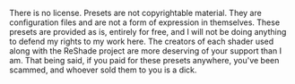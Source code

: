 There is no license. Presets are not copyrightable material. They are configuration files and are not a form of expression in themselves. These presets are provided as is, entirely for free, and I will not be doing anything to defend my rights to my work here. The creators of each shader used along with the ReShade project are more deserving of your support than I am. That being said, if you paid for these presets anywhere, you've been scammed, and whoever sold them to you is a dick.